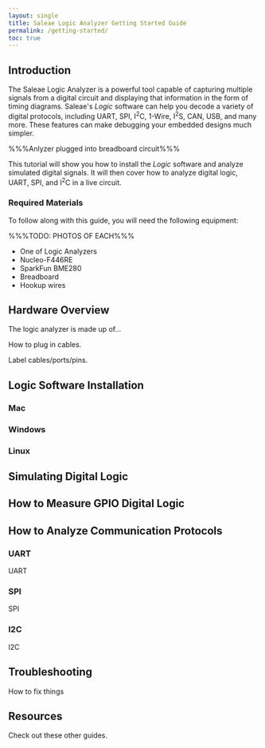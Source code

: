 ```yaml
---
layout: single
title: Saleae Logic Analyzer Getting Started Guide
permalink: /getting-started/
toc: true
---
```


## Introduction

The Saleae Logic Analyzer is a powerful tool capable of capturing multiple signals from a digital circuit and displaying that information in the form of timing diagrams. Saleae's *Logic* software can help you decode a variety of digital protocols, including UART, SPI, I<sup>2</sup>C, 1-Wire, I<sup>2</sup>S, CAN, USB, and many more. These features can make debugging your embedded designs much simpler.

%%%Anlyzer plugged into breadboard circuit%%%

This tutorial will show you how to install the *Logic* software and analyze simulated digital signals. It will then cover how to analyze digital logic, UART, SPI, and I<sup>2</sup>C in a live circuit.

### Required Materials

To follow along with this guide, you will need the following equipment:

%%%TODO: PHOTOS OF EACH%%%

 * One of Logic Analyzers
 * Nucleo-F446RE
 * SparkFun BME280
 * Breadboard
 * Hookup wires

## Hardware Overview

The logic analyzer is made up of...

How to plug in cables.

Label cables/ports/pins.

## Logic Software Installation

### Mac

### Windows

### Linux

## Simulating Digital Logic

## How to Measure GPIO Digital Logic

## How to Analyze Communication Protocols

### UART

UART

### SPI

SPI

### I2C

I2C

## Troubleshooting

How to fix things

## Resources

Check out these other guides.